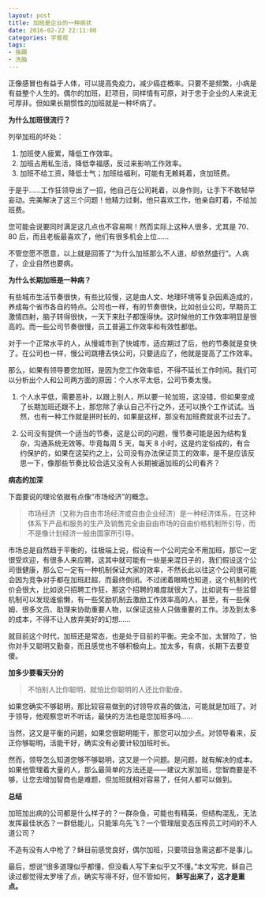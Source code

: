 ```yaml
---
layout: post
title: 加班是企业的一种病状
date: 2016-02-22 22:11:00
categories: 宇督观
tags:
- 挨踢
- 洗脑
---
```

正像感冒也有益于人体，可以提高免疫力，减少癌症概率。只要不是频繁，小病是有益整个人生的。偶尔的加班，赶项目，同样情有可原，对于忠于企业的人来说无可厚非。但如果长期惯性的加班就是一种坏病了。

**为什么加班很流行？**

列举加班的坏处：

1. 加班使人疲累，降低工作效率。
2. 加班占用私生活，降低幸福感，反过来影响工作效率。
3. 加班不给工资，降低士气；加班给福利，可能有无赖耗着，贪加班费。

于是乎……工作狂领导出了一招，他自己在公司耗着，以身作则，让手下不敢轻举妄动。完美解决了这三个问题！他精力过剩，他只喜欢工作，他亲自盯着，不给加班费。

您可能会说要同时满足这几点也不容易啊！然而实际上这种人很多，尤其是 70、80 后，而且老板最喜欢了，他们有很多机会上位……

不管您愿不愿意，以上就是回答了“为什么加班那么不人道，却依然盛行”。人病了，企业自然也要病。

**为什么长期加班是一种病？**

有些城市生活节奏很快，有些比较慢，这是由人文、地理环境等复杂因素造成的，养成每个省市各自的特点。公司也一样，有的节奏很快，比如创业公司，早期员工激情四射，脑子转得很快，一天下来肚子都饿得快。这时候他的工作效率明显是很高的。而一些公司节奏很慢，员工普遍工作效率和有效性都低。

对于一个正常水平的人，从慢城市到了快城市，适应期过了后，他的节奏就是变快了。在公司也一样，慢公司跳槽去快公司，只要适应了，他就是提高了工作效率。

那么，如果有领导要您加班，是因为您工作效率低，不得不延长工作时间。我们可以分析出个人和公司两方面的原因：个人水平太低，公司节奏太慢。

1. 个人水平低，需要恶补，以跟上别人，所以要一轮加班，这没错，但如果变成了长期加班还跟不上，那您除了承认自己不行之外，还可以换个工作试试。当然，也有一种工作就是拼时长的，如果是这样，那没有加班费就说不过去了。

2. 公司没有提供一个适当的节奏，这是公司的问题，慢节奏可能是因为结构复杂，沟通系统无效等。毕竟每周 5 天，每天 8 小时，这是约定俗成的，有合约保护的，如果在这契约之上，公司没有办法保证员工的效率，是不是应该反思一下，像那些节奏比较合适又没有人长期被逼加班的公司看齐？

**病态的加深**

下面要说的理论依据有点像“市场经济”的概念。

> 市场经济（又称为自由市场经济或自由企业经济）是一种经济体系，在这种体系下产品和服务的生产及销售完全由自由市场的自由价格机制所引导，而不是像计划经济一般由国家所引导。

市场总是自然趋于平衡的，往极端上说，假设有一个公司完全不用加班，那它一定很受欢迎，有很多人来应聘，这其中就可能有一些是来混日子的，我们假设这个公司很健康，那么它一定有一种机制保证大家的效率，不然长此以往这个公司很可能会因为竞争对手都在加班赶超，而最终倒闭。不过闭着眼睛也知道，这个机制的代价会很大，比如说只招聘工作狂，那这个招聘的难度就很大了。比如说有一些监督机制可以发现谁偷懒，有一些奖励机制去激励工作效率高的人，甚至，有一些保姆、很多文员、助理来协助重要人物，以保证这些人只做重要的工作。涉及到太多的成本，不得不让人放弃美好的幻想……

就目前这个时代，加班还是常态，也是处于目前的平衡。完全不加，太冒险了，怕你对手又聪明又勤奋，而且感觉也不够积极向上。加太多，有病，长期下去要变傻。

**加多少要看天分的**

> 不怕别人比你聪明，就怕比你聪明的人还比你勤奋。

如果您确实不够聪明，那比较容易做到的讨领导欢喜的做法，可能就是加班了。对于领导，他观察您听不听话，最快的方法也是您加班多吗……

当然，这又是平衡的问题，如果您很聪明能干，那您可以加少点。对领导看来，反正你够聪明，活能干好，确实没有必要计较加班时长。

然而，领导怎么知道您够不够聪明，这又是一个问题。是问题，就有解决的成本。如果他管理着大量的人，那么最简单的方法还是——建议大家加班，您智商要是不够，让您去增加智商也是难题，但加班就相对容易了，任何人都可以做到。

**总结**

加班加出病的公司都是什么样子的？一群杂鱼，可能也有精英，但结构混乱，无法发挥最佳状态？一群低能儿，只能笨鸟先飞？一个管理层变态压榨员工时间的不人道公司？

不造有没有人中枪了？稣目前感觉良好，偶尔加班，只要项目急需这都不是事儿。

最后，想说“很多道理似乎都懂，但没看人写下来似乎又不懂。”本文写完，稣自己读过都觉得太罗嗦了点，确实写得不好，但不管如何， **稣写出来了，这才是重点。**
